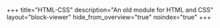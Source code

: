 +++
title="HTML-CSS"
description="An old module for HTML and CSS"
layout="block-viewer"
hide_from_overview="true"
noindex="true"
+++

